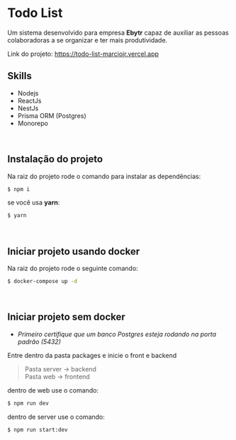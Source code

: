 # Todo List

Um sistema desenvolvido para empresa **Ebytr** capaz de auxiliar as pessoas colaboradoras a se organizar e ter mais produtividade.

Link do projeto: https://todo-list-marciojr.vercel.app

## Skills

- Nodejs
- ReactJs
- NestJs
- Prisma ORM (Postgres)
- Monorepo

</br>

## Instalação do projeto

Na raiz do projeto rode o comando para instalar as dependências:

```bash
$ npm i
```
se você usa **yarn**:
```bash
$ yarn
```

</br>

## Iniciar projeto usando docker

Na raiz do projeto rode o seguinte comando:
```bash
$ docker-compose up -d
```
</br>

## Iniciar projeto sem docker

- _Primeiro certifique que um banco Postgres esteja rodando na porta padrão (5432)_

Entre dentro da pasta packages e inicie o front e backend
>Pasta server -> backend </br>
Pasta web -> frontend

dentro de web use o comando:
```bash
$ npm run dev
```

dentro de server use o comando:
```bash
$ npm run start:dev
```
